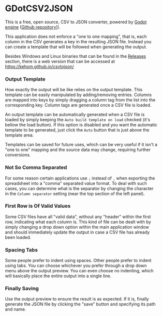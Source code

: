 # GDotCSV2JSON

This is a free, open source, CSV to JSON converter, powered by [Godot engine](https://godotengine.org/) ([Github repository](https://github.com/godotengine/godot)]).

This application does not enforce a "one to one mapping", that is, each column in the CSV generates a key in the resulting JSON file. Instead you can create a template that will be followed when generating the output.

Besides Windows and Linux binaries that can be found in the [Releases](https://github.com/Kehom/GDotCSV2Json/releases) section, there is a web version that can be accessed at https://kehom.github.io/csvtojson/


### Output Template

How exactly the output will be like relies on the output template. This template can be easily manipulated by adding/removing entries. Columns are mapped into keys by simply dragging a column tag from the list into the corresponding key. Column tags are generated once a CSV file is loaded.

An output template can be automatically generated when a CSV file is loaded by simply keeping the `Auto build template on load` checked (it's bellow the load button). If this option is disabled and you want the automatic template to be generated, just click the `Auto` button that is just above the template area.

Templates can be saved for future uses, which can be very useful if it isn't a "one to one" mapping and the source data may change, requiring further conversions.


### Not So Comma Separated

For some reason certain applications use `;` instead of `,` when exporting the spreadsheet into a "comma" separated value format. To deal with such cases, you can determine what is the separator by changing the character in the `Column separator` setting (near the top section of the left panel).

### First Row is Of Valid Values

Some CSV files have all "valid data", without any "header" within the first row, indicating what each column is. This kind of file can be dealt with by simply changing a drop down option within the main application window and should immediately update the output in case a CSV file has already been loaded.

### Spacing Tabs

Some people prefer to indent using spaces. Other people prefer to indent using tabs. You can choose whichever you prefer through a drop down menu above the output preview. You can even choose no indenting, which will basically place the entire output into a single line.

### Finally Saving

Use the output preview to ensure the result is as expected. If it is, finally generate the JSON file by clicking the "save" button and specifying its path and name.
